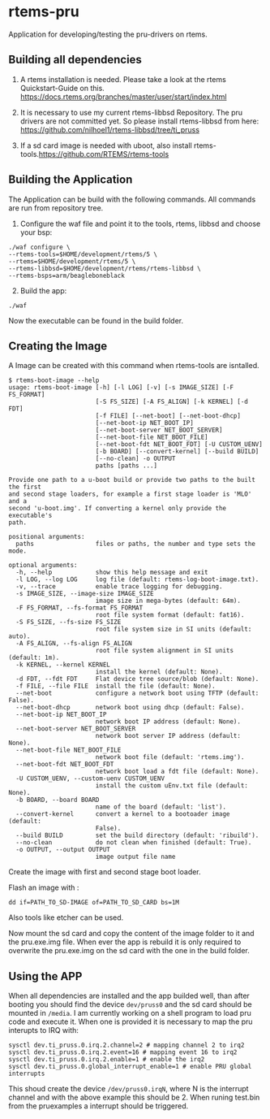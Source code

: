# rtems-pru
Application for developing/testing the pru-drivers on rtems.

## Building all dependencies
1. A rtems installation is needed.
Please take a look at the rtems Quickstart-Guide on this.
https://docs.rtems.org/branches/master/user/start/index.html


2. It is necessary to use my current rtems-libbsd Repository.
The pru drivers are not committed yet.
So please install rtems-libbsd from here:
https://github.com/nilhoel1/rtems-libbsd/tree/ti_pruss
3. If a sd card image is needed with uboot, also install rtems-tools.https://github.com/RTEMS/rtems-tools

## Building the Application
The Application can be build with the following commands.
All commands are run from repository tree.

1. Configure the waf file and point it to the tools, rtems, libbsd and choose your bsp:
```
./waf configure \
--rtems-tools=$HOME/development/rtems/5 \
--rtems=$HOME/development/rtems/5 \
--rtems-libbsd=$HOME/development/rtems/rtems-libbsd \
--rtems-bsps=arm/beagleboneblack
```

2. Build the app:
```
./waf
```

Now the executable can be found in the build folder.

## Creating the Image
A Image can be created with this command when rtems-tools are isntalled.
```
$ rtems-boot-image --help
usage: rtems-boot-image [-h] [-l LOG] [-v] [-s IMAGE_SIZE] [-F FS_FORMAT]
                        [-S FS_SIZE] [-A FS_ALIGN] [-k KERNEL] [-d FDT]
                        [-f FILE] [--net-boot] [--net-boot-dhcp]
                        [--net-boot-ip NET_BOOT_IP]
                        [--net-boot-server NET_BOOT_SERVER]
                        [--net-boot-file NET_BOOT_FILE]
                        [--net-boot-fdt NET_BOOT_FDT] [-U CUSTOM_UENV]
                        [-b BOARD] [--convert-kernel] [--build BUILD]
                        [--no-clean] -o OUTPUT
                        paths [paths ...]

Provide one path to a u-boot build or provide two paths to the built the first
and second stage loaders, for example a first stage loader is 'MLO' and a
second 'u-boot.img'. If converting a kernel only provide the executable's
path.

positional arguments:
  paths                 files or paths, the number and type sets the mode.

optional arguments:
  -h, --help            show this help message and exit
  -l LOG, --log LOG     log file (default: rtems-log-boot-image.txt).
  -v, --trace           enable trace logging for debugging.
  -s IMAGE_SIZE, --image-size IMAGE_SIZE
                        image size in mega-bytes (default: 64m).
  -F FS_FORMAT, --fs-format FS_FORMAT
                        root file system format (default: fat16).
  -S FS_SIZE, --fs-size FS_SIZE
                        root file system size in SI units (default: auto).
  -A FS_ALIGN, --fs-align FS_ALIGN
                        root file system alignment in SI units (default: 1m).
  -k KERNEL, --kernel KERNEL
                        install the kernel (default: None).
  -d FDT, --fdt FDT     Flat device tree source/blob (default: None).
  -f FILE, --file FILE  install the file (default: None).
  --net-boot            configure a network boot using TFTP (default: False).
  --net-boot-dhcp       network boot using dhcp (default: False).
  --net-boot-ip NET_BOOT_IP
                        network boot IP address (default: None).
  --net-boot-server NET_BOOT_SERVER
                        network boot server IP address (default: None).
  --net-boot-file NET_BOOT_FILE
                        network boot file (default: 'rtems.img').
  --net-boot-fdt NET_BOOT_FDT
                        network boot load a fdt file (default: None).
  -U CUSTOM_UENV, --custom-uenv CUSTOM_UENV
                        install the custom uEnv.txt file (default: None).
  -b BOARD, --board BOARD
                        name of the board (default: 'list').
  --convert-kernel      convert a kernel to a bootoader image (default:
                        False).
  --build BUILD         set the build directory (default: 'ribuild').
  --no-clean            do not clean when finished (default: True).
  -o OUTPUT, --output OUTPUT
                        image output file name

```
Create the image with first and second stage boot loader.

Flash an image with :
```
dd if=PATH_TO_SD-IMAGE of=PATH_TO_SD_CARD bs=1M
```
Also tools like etcher can be used. 

Now mount the sd card and copy the content of the image folder to it and the pru.exe.img file.
When ever the app is rebuild it is only required to overwrite the pru.exe.img on the sd card with the one in the build folder.

## Using the APP
When all dependencies are installed and the app builded well, than after booting you should find the device ```dev/pruss0``` and the sd card should be mounted in ```/media```. I am currently working on a shell program to load pru code and execute it. When one is provided it is necessary to map the pru interupts to IRQ with:
```
sysctl dev.ti_pruss.0.irq.2.channel=2 # mapping channel 2 to irq2
sysctl dev.ti_pruss.0.irq.2.event=16 # mapping event 16 to irq2
sysctl dev.ti_pruss.0.irq.2.enable=1 # enable the irq2
sysctl dev.ti_pruss.0.global_interrupt_enable=1 # enable PRU global interrupts
```
This shoud create the device  ```/dev/pruss0.irqN```, where N is the interrupt channel and with the above example this should be 2. When runing test.bin from the pruexamples a interrupt should be triggered.
